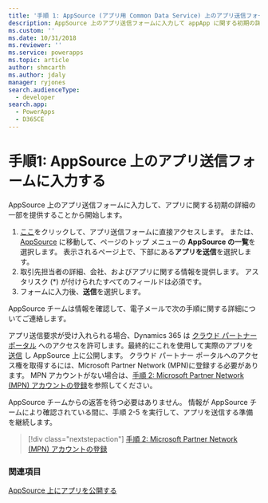 ```yaml
---
title: '手順 1: AppSource (アプリ用 Common Data Service) 上のアプリ送信フォームに入力する | Microsoft Docs'
description: AppSource 上のアプリ送信フォームに入力して appApp に関する初期の詳細の一部を提供する方法を学習します。
ms.custom: ''
ms.date: 10/31/2018
ms.reviewer: ''
ms.service: powerapps
ms.topic: article
author: shmcarth
ms.author: jdaly
manager: ryjones
search.audienceType:
  - developer
search.app:
  - PowerApps
  - D365CE
---
```

# <a name="step-1-fill-the-app-submission-form-on-appsource"></a>手順1: AppSource 上のアプリ送信フォームに入力する

AppSource 上のアプリ送信フォームに入力して、アプリに関する初期の詳細の一部を提供することから開始します。

1. [ここ](https://go.microsoft.com/fwlink/?linkid=865109)をクリックして、アプリ送信フォームに直接アクセスします。 または、[AppSource](https://appsource.microsoft.com) に移動して、ページのトップ メニューの **AppSource の一覧**を選択します。 表示されるページ上で、下部にある**アプリを送信**を選択します。
2. 取引先担当者の詳細、会社、およびアプリに関する情報を提供します。 アスタリスク (*) が付けられたすべてのフィールドは必須です。
3. フォームに入力後、**送信**を選択します。

AppSource チームは情報を確認して、電子メールで次の手順に関する詳細についてご連絡します。

アプリ送信要求が受け入れられる場合、Dynamics 365 は [クラウド パートナー ポータル](https://cloudpartner.azure.com/) へのアクセスを許可します。最終的にこれを使用して実際のアプリを [送信](next-steps-submit-app-cloud-partner-portal.md) し AppSource 上に公開します。 クラウド パートナー ポータルへのアクセス権を取得するには、Microsoft Partner Network (MPN)に登録する必要があります。 MPN アカウントがない場合は、[手順 2: Microsoft Partner Network (MPN) アカウントの登録](register-microsoft-partner-network.md)を参照してください。

AppSource チームからの返答を待つ必要はありません。 情報が AppSource チームにより確認されている間に、手順 2-5 を実行して、アプリを送信する準備を継続します。  

> [!div class="nextstepaction"]
> [手順 2: Microsoft Partner Network (MPN) アカウントの登録](register-microsoft-partner-network.md)

### <a name="see-also"></a>関連項目 

[AppSource 上にアプリを公開する](publish-app-appsource.md)